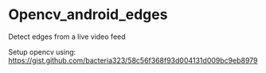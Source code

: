 # Opencv_android_edges
Detect edges from a live video feed

Setup opencv using: https://gist.github.com/bacteria323/58c56f368f93d004131d009bc9eb8979 

